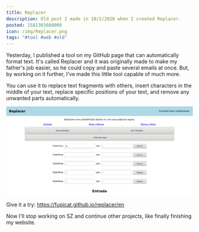 ```yaml
---
title: Replacer
description: Old post I made in 10/2/2020 when I created Replacer.
posted: 1581303600000
icon: /img/Replacer.png
tags: "#tool #web #old"
---
```

Yesterday, I published a tool on my GitHub page that can automatically format text. It's called Replacer and it was originally made to make my father's job easier, so he could copy and paste several emails at once. But, by working on it further, I've made this little tool capable of much more.

You can use it to replace text fragments with others, insert characters in the middle of your text, replace specific positions of your text, and remove any unwanted parts automatically.

![](/img/ReplacerScreenshot.png)

Give it a try: https://fupicat.github.io/replacer/en

Now I'll stop working on SZ and continue other projects, like finally finishing my website.